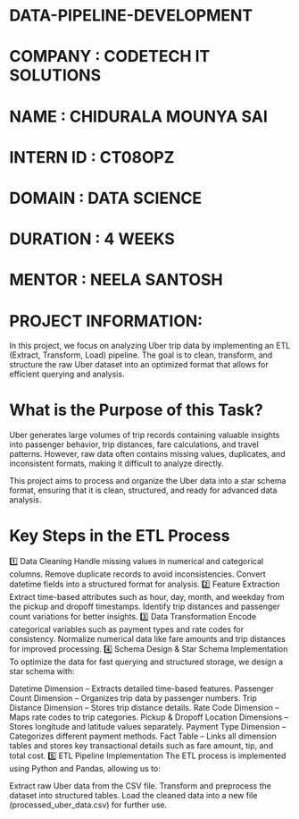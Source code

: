 # DATA-PIPELINE-DEVELOPMENT
# COMPANY : CODETECH IT SOLUTIONS
# NAME : CHIDURALA MOUNYA SAI
# INTERN ID : CT08OPZ
# DOMAIN : DATA SCIENCE
# DURATION : 4 WEEKS
# MENTOR : NEELA SANTOSH

# PROJECT INFORMATION:
In this project, we focus on analyzing Uber trip data by implementing an ETL (Extract, Transform, Load) pipeline. The goal is to clean, transform, and structure the raw Uber dataset into an optimized format that allows for efficient querying and analysis.

# What is the Purpose of this Task?
Uber generates large volumes of trip records containing valuable insights into passenger behavior, trip distances, fare calculations, and travel patterns. However, raw data often contains missing values, duplicates, and inconsistent formats, making it difficult to analyze directly.

This project aims to process and organize the Uber data into a star schema format, ensuring that it is clean, structured, and ready for advanced data analysis.
# Key Steps in the ETL Process
1️⃣ Data Cleaning
Handle missing values in numerical and categorical columns.
Remove duplicate records to avoid inconsistencies.
Convert datetime fields into a structured format for analysis.
2️⃣ Feature Extraction
Extract time-based attributes such as hour, day, month, and weekday from the pickup and dropoff timestamps.
Identify trip distances and passenger count variations for better insights.
3️⃣ Data Transformation
Encode categorical variables such as payment types and rate codes for consistency.
Normalize numerical data like fare amounts and trip distances for improved processing.
4️⃣ Schema Design & Star Schema Implementation
To optimize the data for fast querying and structured storage, we design a star schema with:

Datetime Dimension – Extracts detailed time-based features.
Passenger Count Dimension – Organizes trip data by passenger numbers.
Trip Distance Dimension – Stores trip distance details.
Rate Code Dimension – Maps rate codes to trip categories.
Pickup & Dropoff Location Dimensions – Stores longitude and latitude values separately.
Payment Type Dimension – Categorizes different payment methods.
Fact Table – Links all dimension tables and stores key transactional details such as fare amount, tip, and total cost.
5️⃣ ETL Pipeline Implementation
The ETL process is implemented using Python and Pandas, allowing us to:

Extract raw Uber data from the CSV file.
Transform and preprocess the dataset into structured tables.
Load the cleaned data into a new file (processed_uber_data.csv) for further use.
